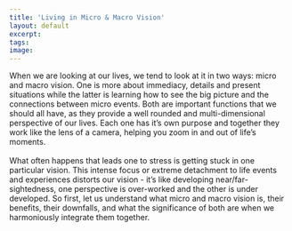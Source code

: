 ```yaml
---
title: 'Living in Micro & Macro Vision'
layout: default
excerpt:
tags:
image:
---
```



When we are looking at our lives, we tend to look at it in two ways: micro and macro vision. One is more about immediacy, details and present situations while the latter is learning how to see the big picture and the connections between micro events. Both are important functions that we should all have, as they provide a well rounded and multi-dimensional perspective of our lives. Each one has it’s own purpose and together they work like the lens of a camera, helping you zoom in and out of life’s moments.
<br>
<br>What often happens that leads one to stress is getting stuck in one particular vision. This intense focus or extreme detachment to life events and experiences distorts our vision - it’s like developing near/far-sightedness, one perspective is over-worked and the other is under developed. So first, let us understand what micro and macro vision is, their benefits, their downfalls, and what the significance of both are when we harmoniously integrate them together.